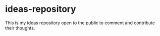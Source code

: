 # ideas-repository
This is my ideas repository open to the public to comment and contribute their thoughts.
